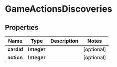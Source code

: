 
# GameActionsDiscoveries

## Properties
Name | Type | Description | Notes
------------ | ------------- | ------------- | -------------
**cardId** | **Integer** |  |  [optional]
**action** | **Integer** |  |  [optional]



